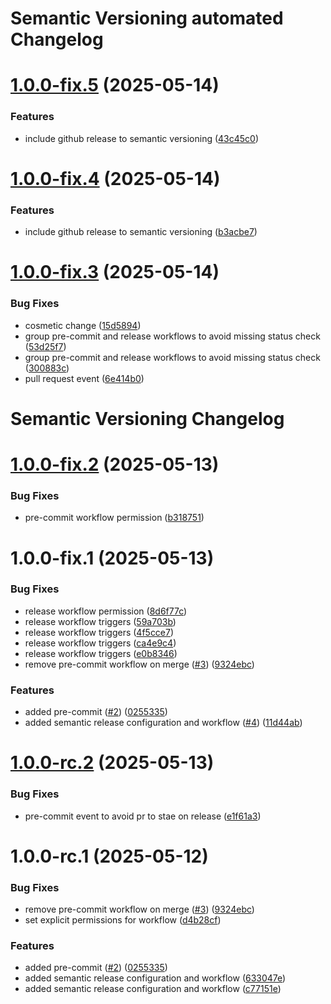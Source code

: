 # Semantic Versioning automated Changelog

# [1.0.0-fix.5](https://github.com/calavia-org/base-template/compare/v1.0.0-fix.4...v1.0.0-fix.5) (2025-05-14)


### Features

* include github release to semantic versioning ([43c45c0](https://github.com/calavia-org/base-template/commit/43c45c05125c7a4c23c8ce8ac272e7cc9aef4b19))

# [1.0.0-fix.4](https://github.com/calavia-org/base-template/compare/v1.0.0-fix.3...v1.0.0-fix.4) (2025-05-14)


### Features

* include github release to semantic versioning ([b3acbe7](https://github.com/calavia-org/base-template/commit/b3acbe766a2c3e4d9e887d18d300df8b70fb76b8))

# [1.0.0-fix.3](https://github.com/calavia-org/base-template/compare/v1.0.0-fix.2...v1.0.0-fix.3) (2025-05-14)


### Bug Fixes

* cosmetic change ([15d5894](https://github.com/calavia-org/base-template/commit/15d5894d4f9f5cb0778dc3043f8acff58c66f3a8))
* group pre-commit and release workflows to avoid missing status check ([53d25f7](https://github.com/calavia-org/base-template/commit/53d25f7d6a9b1c8243e3bb201d0781291d4e98a3))
* group pre-commit and release workflows to avoid missing status check ([300883c](https://github.com/calavia-org/base-template/commit/300883cde0882e11ab5e4cb2f5ca8baee5d9da34))
* pull request event ([6e414b0](https://github.com/calavia-org/base-template/commit/6e414b09b29ecc91ee3b1013259605c9c4128454))

# Semantic Versioning Changelog

# [1.0.0-fix.2](https://github.com/calavia-org/base-template/compare/v1.0.0-fix.1...v1.0.0-fix.2) (2025-05-13)


### Bug Fixes

* pre-commit workflow permission ([b318751](https://github.com/calavia-org/base-template/commit/b318751f72b0b7e8ce97e9e4946c74e75f19d5eb))

# 1.0.0-fix.1 (2025-05-13)


### Bug Fixes

* release workflow permission ([8d6f77c](https://github.com/calavia-org/base-template/commit/8d6f77c094d2abbc17143977255183f897acc0bd))
* release workflow triggers ([59a703b](https://github.com/calavia-org/base-template/commit/59a703bd74e8adb9f4e85bb8e6f1c206688a1dc0))
* release workflow triggers ([4f5cce7](https://github.com/calavia-org/base-template/commit/4f5cce78230684cbd9ec5cda97b80eabb7d5fbab))
* release workflow triggers ([ca4e9c4](https://github.com/calavia-org/base-template/commit/ca4e9c464474c61af0046247c028f7b42f44017d))
* release workflow triggers ([e0b8346](https://github.com/calavia-org/base-template/commit/e0b8346b96124fcc646d50eb7a84e3b4683baa75))
* remove pre-commit workflow on merge ([#3](https://github.com/calavia-org/base-template/issues/3)) ([9324ebc](https://github.com/calavia-org/base-template/commit/9324ebcf95871ef60c2ad4889f2b2a649ade666b))


### Features

* added pre-commit ([#2](https://github.com/calavia-org/base-template/issues/2)) ([0255335](https://github.com/calavia-org/base-template/commit/02553359aed72f7e60165c00fe7154f8509a5809))
* added semantic release configuration and workflow ([#4](https://github.com/calavia-org/base-template/issues/4)) ([11d44ab](https://github.com/calavia-org/base-template/commit/11d44abcbfa4537f29dfe354ee6442279cfdce12))

# [1.0.0-rc.2](https://github.com/calavia-org/base-template/compare/v1.0.0-rc.1...v1.0.0-rc.2) (2025-05-13)


### Bug Fixes

* pre-commit event to avoid pr to stae on release ([e1f61a3](https://github.com/calavia-org/base-template/commit/e1f61a394de9baf499e801262bbc2bbc9c764330))

# 1.0.0-rc.1 (2025-05-12)


### Bug Fixes

* remove pre-commit workflow on merge ([#3](https://github.com/calavia-org/base-template/issues/3)) ([9324ebc](https://github.com/calavia-org/base-template/commit/9324ebcf95871ef60c2ad4889f2b2a649ade666b))
* set explicit permissions for workflow ([d4b28cf](https://github.com/calavia-org/base-template/commit/d4b28cf13b4dfdf9bab949593cfe5b43b835382b))


### Features

* added pre-commit ([#2](https://github.com/calavia-org/base-template/issues/2)) ([0255335](https://github.com/calavia-org/base-template/commit/02553359aed72f7e60165c00fe7154f8509a5809))
* added semantic release configuration and workflow ([633047e](https://github.com/calavia-org/base-template/commit/633047eacf70c25c77ff7398bcae43c3db5730de))
* added semantic release configuration and workflow ([c77151e](https://github.com/calavia-org/base-template/commit/c77151e179b9cae416f6c192d748a9066579e566))
